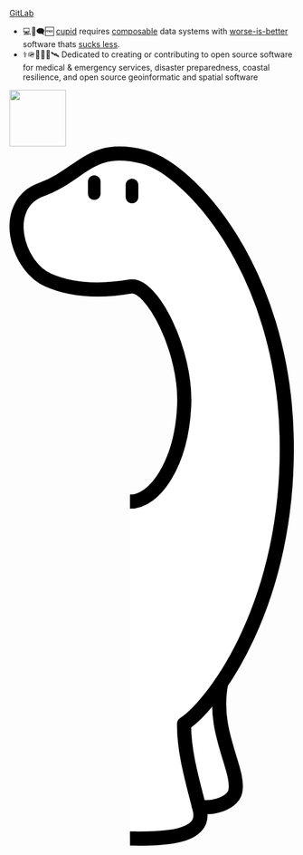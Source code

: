 [GitLab](https://gitlab.com/jph6366)
- 💻🐧🗨️🆓 
[cupid](https://dannorth.net/cupid-for-joyful-coding/) requires
[composable](https://voltrondata.com/codex/a-new-frontier) data systems with
    [worse-is-better](https://web.stanford.edu/class/archive/cs/cs240/cs240.1236/old//sp2014/readings/worse-is-better.html) software thats [sucks less](https://suckless.org/philosophy/).
- ⚕️🪖🛟🪸🩻🛰️ Dedicated to creating or contributing to open source software for medical & emergency services, disaster preparedness, coastal resilience, and open source geoinformatic and spatial software

<img src=https://github.com/user-attachments/assets/9d503b36-9375-44ff-88f9-8d68413fc946 width=100>


<?xml version="1.0" encoding="UTF-8" standalone="no"?>
<!DOCTYPE svg PUBLIC "-//W3C//DTD SVG 1.1//EN" "http://www.w3.org/Graphics/SVG/1.1/DTD/svg11.dtd">
<svg width="100%" height="100%" viewBox="0 0 420 1029" version="1.1" xmlns="http://www.w3.org/2000/svg" xmlns:xlink="http://www.w3.org/1999/xlink" xml:space="preserve" xmlns:serif="http://www.serif.com/" style="fill-rule:evenodd;clip-rule:evenodd;stroke-linejoin:round;stroke-miterlimit:1.5;">
    <g transform="matrix(1,0,0,1,-4063.49,-1311.07)">
        <path d="M4241.1,1833.46L4241.1,2325.21C4241.1,2325.21 4310.89,2337.69 4332.55,2316.56C4354.21,2295.43 4336.18,2279.77 4363.76,2277.35C4391.34,2274.93 4397.37,2275.65 4397.32,2249.91C4397.27,2224.16 4366.32,2112.53 4375.67,2100C4385.03,2087.47 4482.68,1937.72 4472.28,1741.12C4461.89,1544.51 4377.42,1388.5 4300.12,1346.12C4222.83,1303.74 4181.2,1327.05 4165.86,1342.93C4150.51,1358.81 4077.93,1368.14 4078.13,1416.54C4078.32,1464.94 4079.31,1495.13 4148.35,1517.22C4217.39,1539.31 4250.76,1502.02 4265.08,1529.19C4279.4,1556.36 4305.06,1574.54 4317.83,1646.37C4330.6,1718.2 4292.32,1829.63 4241.1,1833.46Z" style="fill:white;"/>
    </g>
    <g transform="matrix(1,0,0,1,-4424.54,-1297.36)">
        <path d="M4602.15,1819.75C4639.69,1819.75 4677.67,1762.97 4681.96,1680.09C4686.25,1597.21 4633.48,1498.14 4603.15,1503.3C4578.97,1507.41 4528.13,1514.53 4481.21,1493.71C4434.3,1472.89 4410.65,1382.81 4471.25,1360.88C4531.86,1338.94 4542.83,1292.96 4621.36,1312.5C4689.41,1329.44 4826.98,1477.77 4833.09,1722.96C4839.21,1968.15 4725.89,2117.56 4681.96,2146.52C4681.21,2187.07 4694.85,2232.29 4704.97,2272.59C4716.68,2319.18 4633.53,2314.97 4602.15,2315.16" style="fill:none;stroke:black;stroke-width:20.83px;"/>
    </g>
    <g transform="matrix(1,0,0,-0.520475,-4433.32,792.418)">
        <path d="M4567.61,1389.35C4567.61,1379.45 4563.43,1371.41 4558.28,1371.41C4553.13,1371.41 4548.94,1379.45 4548.94,1389.35L4548.94,1423.08C4548.94,1432.98 4553.13,1441.01 4558.28,1441.01C4563.43,1441.01 4567.61,1432.98 4567.61,1423.08L4567.61,1389.35Z"/>
    </g>
    <g transform="matrix(1,0,0,-0.520475,-4377.67,797.418)">
        <path d="M4567.61,1389.35C4567.61,1379.45 4563.43,1371.41 4558.28,1371.41C4553.13,1371.41 4548.94,1379.45 4548.94,1389.35L4548.94,1423.08C4548.94,1432.98 4553.13,1441.01 4558.28,1441.01C4563.43,1441.01 4567.61,1432.98 4567.61,1423.08L4567.61,1389.35Z"/>
    </g>
    <g transform="matrix(1,0,0,1,-4063.49,-1311.07)">
        <path d="M4375.67,2100C4360.88,2170.88 4403.48,2227.93 4396.36,2259.68C4391.77,2280.21 4351.5,2287.39 4342.33,2280.01" style="fill:none;stroke:black;stroke-width:20.83px;stroke-linecap:round;"/>
    </g>
</svg>


<!--
**jph6366/jph6366** is a ✨ _special_ ✨ repository because its `README.md` (this file) appears on your GitHub profile.

Here are some ideas to get you started:

-->
